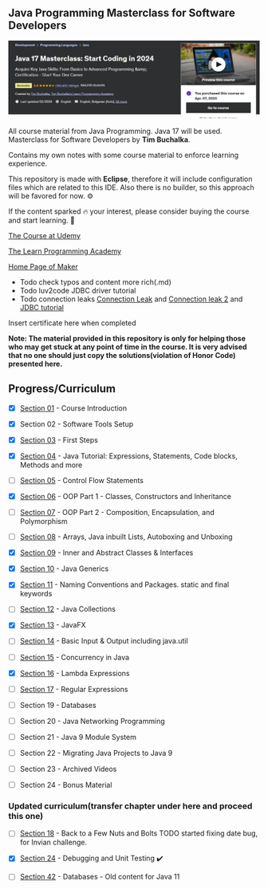 ## Java Programming Masterclass for Software Developers 

![JAVA ENGINEER](pic.jpg)

All course material from Java Programming. Java 17 will be used. Masterclass for Software Developers by **Tim Buchalka**.

Contains my own notes with some course material to enforce learning experience.

This repository is made with **Eclipse**, therefore it will include configuration files which are related to this IDE. Also there is no builder, so this approach will be favored for now. ⚙️

If the content sparked :fire: your interest, please consider buying the course and start learning. :book:

[The Course at Udemy](https://www.udemy.com/java-the-complete-java-developer-course)   

[The Learn Programming Academy](http://learnprogramming.academy)

[Home Page of Maker](https://www.timbuchalka.com/)

- Todo check typos and content more rich(.md)
- Todo luv2code JDBC driver tutorial
- Todo connection leaks [Connection Leak](https://www.youtube.com/watch?v=FOQwsAQLseo) and [Connection leak 2](https://www.youtube.com/watch?v=xxtptg5ZoKA) and [JDBC tutorial](https://www.youtube.com/watch?v=ceAev_93p3s)
    


<!-- 
Linkedin puts this shit front, when clicking from private mode x(. Need to put this to make jump working every case
?trk=public_profile_see-credential 
-->

Insert certificate here when completed

**Note: The material provided in this repository is only for helping those who may get stuck at any point of time in the course. It is very advised that no one should just copy the solutions(violation of Honor Code) presented here.**

## Progress/Curriculum

- [x] [Section 01](https://github.com/developersCradle/java-programming-masterclass/tree/master/Section%2001) - Course Introduction
- [x] Section 02 - Software Tools Setup
- [x] [Section 03](https://github.com/developersCradle/java-programming-masterclass/tree/master/Section%2003) - First Steps
- [x] [Section 04](https://github.com/developersCradle/java-programming-masterclass/tree/master/Section%2004) - Java Tutorial: Expressions, Statements, Code blocks, Methods and more
- [ ] [Section 05](https://github.com/developersCradle/java-programming-masterclass/tree/master/Section%2005) - Control Flow Statements
- [x] [Section 06](https://github.com/developersCradle/java-programming-masterclass/tree/master/Section%2006) - OOP Part 1 - Classes, Constructors and Inheritance
- [ ] [Section 07](https://github.com/developersCradle/java-programming-masterclass/tree/master/Section%2007) - OOP Part 2 - Composition, Encapsulation, and Polymorphism
- [ ] [Section 08](https://github.com/developersCradle/java-programming-masterclass/tree/master/Section%2008) - Arrays, Java inbuilt Lists, Autoboxing and Unboxing
- [x] [Section 09](https://github.com/developersCradle/java-programming-masterclass/tree/master/Section%2009) - Inner and Abstract Classes & Interfaces
- [x] [Section 10](https://github.com/developersCradle/java-programming-masterclass/tree/master/Section%2010) - Java Generics
- [x] [Section 11](https://github.com/developersCradle/java-programming-masterclass/tree/master/Section%2011) - Naming Conventions and Packages. static and final keywords
- [ ] [Section 12](https://github.com/developersCradle/java-programming-masterclass/tree/master/Section%2012) - Java Collections
- [x] [Section 13](https://github.com/developersCradle/java-programming-masterclass/tree/master/Section%2013) - JavaFX
- [ ] [Section 14](https://github.com/developersCradle/java-programming-masterclass/tree/master/Section%2014) - Basic Input & Output including java.util
- [ ] [Section 15](https://github.com/developersCradle/java-programming-masterclass/tree/master/Section%2015) - Concurrency in Java
- [x] [Section 16](https://github.com/developersCradle/java-programming-masterclass/tree/master/Section%2016) - Lambda Expressions
- [ ] [Section 17](https://github.com/developersCradle/java-programming-masterclass/tree/master/Section%2017) - Regular Expressions
- [ ] Section 19 - Databases
- [ ] Section 20 - Java Networking Programming
- [ ] Section 21 - Java 9 Module System
- [ ] Section 22 - Migrating Java Projects to Java 9
- [ ] Section 23 - Archived Videos
- [ ] Section 24 - Bonus Material


### Updated curriculum(transfer chapter under here and proceed this one)


- [ ] [Section 18](https://github.com/developersCradle/java-programming-masterclass/tree/master/Section%2018) - Back to a Few Nuts and Bolts TODO started fixing date bug, for Invian challenge.

- [x] [Section 24](https://github.com/developersCradle/java-programming-masterclass/tree/master/Section%2024) - Debugging and Unit Testing ✔️

- [ ] [Section 42](#) - Databases - Old content for Java 11
